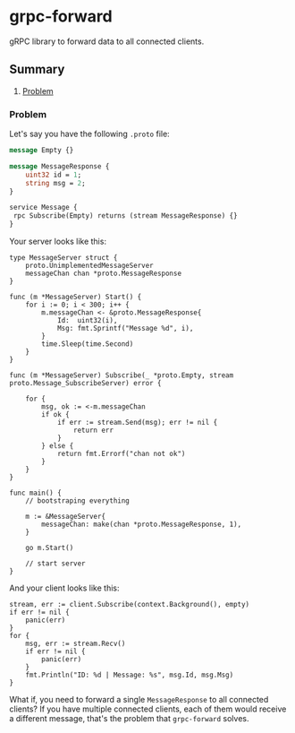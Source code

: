 # grpc-forward
gRPC library to forward data to all connected clients.

## Summary
1. [Problem](#problem)

### Problem
Let's say you have the following `.proto` file:
```proto
message Empty {}

message MessageResponse {
	uint32 id = 1;
	string msg = 2;
}

service Message {
 rpc Subscribe(Empty) returns (stream MessageResponse) {}
}
```

Your server looks like this:
```golang
type MessageServer struct {
	proto.UnimplementedMessageServer
	messageChan chan *proto.MessageResponse
}

func (m *MessageServer) Start() {
    for i := 0; i < 300; i++ {
        m.messageChan <- &proto.MessageResponse{
            Id:  uint32(i),
            Msg: fmt.Sprintf("Message %d", i),
        }
        time.Sleep(time.Second)
    }
}

func (m *MessageServer) Subscribe(_ *proto.Empty, stream proto.Message_SubscribeServer) error {

	for {
		msg, ok := <-m.messageChan
		if ok {
			if err := stream.Send(msg); err != nil {
				return err
			}
		} else {
			return fmt.Errorf("chan not ok")
		}
	}
}

func main() {
    // bootstraping everything

	m := &MessageServer{
		messageChan: make(chan *proto.MessageResponse, 1),
	}

    go m.Start()

    // start server
}
```

And your client looks like this:
```golang
stream, err := client.Subscribe(context.Background(), empty)
if err != nil {
    panic(err)
}
for {
    msg, err := stream.Recv()
    if err != nil {
        panic(err)
    }
    fmt.Println("ID: %d | Message: %s", msg.Id, msg.Msg)
}
```

What if, you need to forward a single `MessageResponse` to all connected clients?
If you have multiple connected clients, each of them would receive a different message, that's the problem that `grpc-forward` solves.

